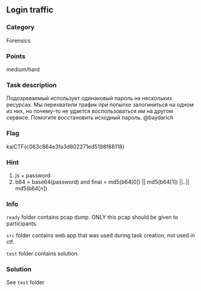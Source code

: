 ## Login traffic

### Category
Forensics

### Points
medium/hard

### Task description
Подозреваемый использует одинаковый пароль на нескольких ресурсах. Мы перехватили трафик при попытке залогиниться на одном из них, но почему-то не удается воспользоваться им на другом сервисе. Помогите восстановить исходный пароль.
@baydarich

### Flag
kaiCTF{c063c864e3fa3d802271ed5198f88118}

### Hint
1. js + password
2. b64 = base64(password) and final = md5(b64[0]) || md5(b64[1]) ||..|| md5(b64[n])

### Info

`ready` folder contains pcap dump. ONLY this pcap should be given to participants.

`src` folder contains web app that was used during task creation, not used in ctf.

`test` folder contains solution.

### Solution
See `test` folder